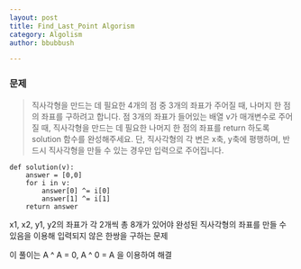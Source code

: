 ```yaml
---
layout: post
title: Find_Last_Point Algorism
category: Algolism
author: bbubbush

---
```


### 문제
>직사각형을 만드는 데 필요한 4개의 점 중 3개의 좌표가 주어질 때, 나머지 한 점의 좌표를 구하려고 합니다. 점 3개의 좌표가 들어있는 배열 v가 매개변수로 주어질 때, 직사각형을 만드는 데 필요한 나머지 한 점의 좌표를 return 하도록 solution 함수를 완성해주세요. 단, 직사각형의 각 변은 x축, y축에 평행하며, 반드시 직사각형을 만들 수 있는 경우만 입력으로 주어집니다.

    def solution(v):
        answer = [0,0]
        for i in v:
            answer[0] ^= i[0]
            answer[1] ^= i[1]
        return answer

x1, x2, y1, y2의 좌표가 각 2개씩 총 8개가 있어야 완성된 직사각형의 좌표를 만들 수 있음을 이용해 입력되지 않은 한쌍을 구하는 문제

이 풀이는  A ^ A = 0, A ^ 0 = A  을 이용하여 해결









<!-- <ul>
  {% for post in site.posts %}
    <li>
      <a href="{{ post.url }}">{{ post.title }}</a>
    </li>
  {% endfor %}
</ul> -->